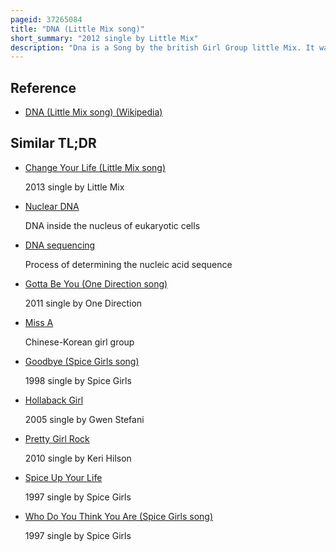 ```yaml
---
pageid: 37265084
title: "DNA (Little Mix song)"
short_summary: "2012 single by Little Mix"
description: "Dna is a Song by the british Girl Group little Mix. It was released on november 9 2012 via syco Music as the second single from their Debut Studio Album of the same Name. It was written by the Group Members, along with Production Team Tms and Songwriter Iain James."
---
```


## Reference

- [DNA (Little Mix song) (Wikipedia)](https://en.wikipedia.org/?curid=37265084)

## Similar TL;DR

- [Change Your Life (Little Mix song)](/tldr/en/change-your-life-little-mix-song)

  2013 single by Little Mix

- [Nuclear DNA](/tldr/en/nuclear-dna)

  DNA inside the nucleus of eukaryotic cells

- [DNA sequencing](/tldr/en/dna-sequencing)

  Process of determining the nucleic acid sequence

- [Gotta Be You (One Direction song)](/tldr/en/gotta-be-you-one-direction-song)

  2011 single by One Direction

- [Miss A](/tldr/en/miss-a)

  Chinese-Korean girl group

- [Goodbye (Spice Girls song)](/tldr/en/goodbye-spice-girls-song)

  1998 single by Spice Girls

- [Hollaback Girl](/tldr/en/hollaback-girl)

  2005 single by Gwen Stefani

- [Pretty Girl Rock](/tldr/en/pretty-girl-rock)

  2010 single by Keri Hilson

- [Spice Up Your Life](/tldr/en/spice-up-your-life)

  1997 single by Spice Girls

- [Who Do You Think You Are (Spice Girls song)](/tldr/en/who-do-you-think-you-are-spice-girls-song)

  1997 single by Spice Girls
